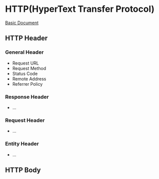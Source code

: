 # HTTP(HyperText Transfer Protocol)

[Basic Document](https://github.com/CharmStrange/Obsidian/blob/main/Web/HTTP_protocol.md)

## HTTP Header
### General Header
- Request URL
- Request Method
- Status Code
- Remote Address
- Referrer Policy

### Response Header
- ...

### Request Header
- ...

### Entity Header
- ...

## HTTP Body
